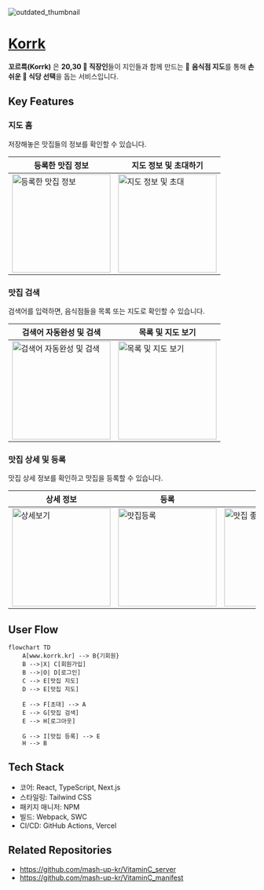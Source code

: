 ![outdated_thumbnail](https://github.com/user-attachments/assets/93f7caf7-64ad-439a-a6f0-dabb9be5ba8d)

# [Korrk](https://www.korrk.kr/)

**꼬르륵(Korrk)** 은 **20,30 💼 직장인**들이 지인들과 함께 만드는 🍔 **음식점 지도**를 통해 **손쉬운 🙌 식당 선택**을 돕는 서비스입니다.

## Key Features

### 지도 홈

저장해놓은 맛집들의 정보를 확인할 수 있습니다.

| 등록한 맛집 정보                                                                                                                   | 지도 정보 및 초대하기                                                                                                               |
| ---------------------------------------------------------------------------------------------------------------------------------- | ----------------------------------------------------------------------------------------------------------------------------------- |
| <img src='https://github.com/user-attachments/assets/705f6bc1-2ddf-4fe3-b7d6-d9da6d3fead4' width='200px' alt='등록한 맛집 정보' /> | <img src='https://github.com/user-attachments/assets/6cc08f99-1237-46ab-a197-024b83f3b8dd' width='200px' alt='지도 정보 및 초대' /> |

### 맛집 검색

검색어를 입력하면, 음식점들을 목록 또는 지도로 확인할 수 있습니다.

| 검색어 자동완성 및 검색                                                                                                                   | 목록 및 지도 보기                                                                                                                   |
| ----------------------------------------------------------------------------------------------------------------------------------------- | ----------------------------------------------------------------------------------------------------------------------------------- |
| <img src='https://github.com/user-attachments/assets/a7c52da4-f2bf-42f5-831a-bd16d566e07b' width='200px' alt='검색어 자동완성 및 검색' /> | <img src='https://github.com/user-attachments/assets/89d6cb82-81c8-4896-bf2b-ecda1107e795' width='200px' alt='목록 및 지도 보기' /> |

### 맛집 상세 및 등록

맛집 상세 정보를 확인하고 맛집을 등록할 수 있습니다.

| 상세 정보                                                                                                                       | 등록                                                                                                                               | 좋아요                                                                                                                                |
| ------------------------------------------------------------------------------------------------------------------------------- | ---------------------------------------------------------------------------------------------------------------------------------- | ------------------------------------------------------------------------------------------------------------------------------------- |
| <img src='https://github.com/user-attachments/assets/7cafe7f2-6e80-403e-87b2-4286414a7b3f' width='200px' alt='상세보기' /> | <img src='https://github.com/user-attachments/assets/ba2fa9ca-cb1e-448f-8387-644a8f4d0d13' width='200px' alt='맛집등록' /> | <img src='https://github.com/user-attachments/assets/d0823fa2-86b8-4467-a700-fc7fb9f09d53' width='200px' alt='맛집 좋아요' /> |

## User Flow

```mermaid
flowchart TD
    A[www.korrk.kr] --> B{기회원}
    B -->|X| C[회원가입]
    B -->|O| D[로그인]
    C --> E[맛집 지도]
    D --> E[맛집 지도]

    E --> F[초대] --> A
    E --> G[맛집 검색]
    E --> H[로그아웃]

    G --> I[맛집 등록] --> E
    H --> B
```

## Tech Stack

- 코어: React, TypeScript, Next.js
- 스타일링: Tailwind CSS
- 패키지 매니저: NPM
- 빌드: Webpack, SWC
- CI/CD: GitHub Actions, Vercel

## Related Repositories

- https://github.com/mash-up-kr/VitaminC_server
- https://github.com/mash-up-kr/VitaminC_manifest
